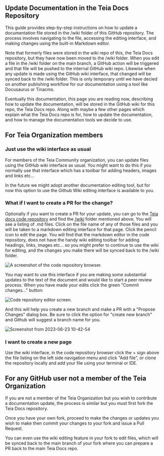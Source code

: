 ## Update Documentation in the Teia Docs Repository

This guide provides step-by-step instructions on how to update a documentation file stored in the /wiki folder of this GitHub repository. The process involves navigating to the file, accessing the editing interface, and making changes using the built-in Markdown editor.

Note that formerly files were stored in the wiki repo of this, the Teia Docs repository, but they have now been moved to the /wiki folder.  When you edit a file in the /wiki folder on the main branch, a GitHub action will be triggered and that file will be pushed to the internal GitHub wiki repo.  Likewise when any update is made using the GitHub wiki interface, that changed will be synced back to the /wiki folder.  This is only temporary until we have decied on another publishing workflow for our documentation using a tool like Docusaurus or Tinacms.

Eventually this documentation, this page you are reading now, describing how to update the
documentation, will be stored in the GitHub wiki for this repo, the Teia Docs
repo. Along with maybe a few other pages which explain what the Teia Docs repo
is for, how to update the documentation, and how to manage the documentation tools we decide to use.

## For Teia Organization members

### Just use the wiki interface as usual
For members of the Teia Community organization, you can update files using the GitHub wiki interface as usual.  You might want to do this if you normally use that interface which has a toolbar for adding headers, images and links etc...

In the future we might adopt another documentation editing tool, but for now this option to use the Github Wiki editing interface is available to you. 

### What if I want to create a PR for the change?

Optionally if you want to create a PR for your update, you can go to the [Teia docs code repository](https://github.com/teia-community/teia-docs) and find the [/wiki](https://github.com/teia-community/teia-docs/tree/main/wiki) folder mentioned above.  You will see a listing of .md files.  Click on the file name of any of those files and you will be taken to a markdown editing interface for that page.  Click the pencil icon to edit the page.  You will find that the markdown editor in the code repository, does not have the handy wiki editing toolbar for adding headings, links, images etc... so you might prefer to continue to use the wiki for editing, and the changes you make there will be synced back to the /wiki folder.

![A screenshot of the code repository browser.](https://raw.githubusercontent.com/teia-community/teia-docs/main/wiki/img/howto_teia_docs/updatedocs.png)

You may want to use this interface if you are making some substantial updates to the text of the document and would like to start a peer review process.  When you have made your edits click the green "Commit changes..." button: 

![Code repository editor screen.](https://raw.githubusercontent.com/teia-community/teia-docs/main/wiki/img/howto_teia_docs/updatedocs2.png)

And this will help you create a new branch and make a PR with a "Propose Changes" dialog box.  Be sure to click the option for "create new branch" and Github will suggest a branch name for you.  

![Screenshot from 2023-06-23 10-42-54](https://github.com/floydwilde/teia-docs/assets/201620/30a608ef-fe15-4e48-93a8-cea4ccac3590)

### I want to create a new page

Use the wiki interface, in the code repository browser click the + sign above the file listing on the left side navigation menu and click "Add file", or clone the repository locally and add your file using your terminal or IDE.

## For any GitHub user not a member of the Teia Organization

If you are not a member of the Teia Organization but you wish to contribute
a documentation update, the process is similar but you must first fork the Teia
Docs repository.

Once you have your own fork, proceed to make the changes or updates you wish to
make then commit your changes to your fork and issue a Pull Request.

You can even use the wiki editing feature in your fork to edit files, which will be synced back to the main branch of your fork where you can prepare a PR back to the main Teia Docs repo. 